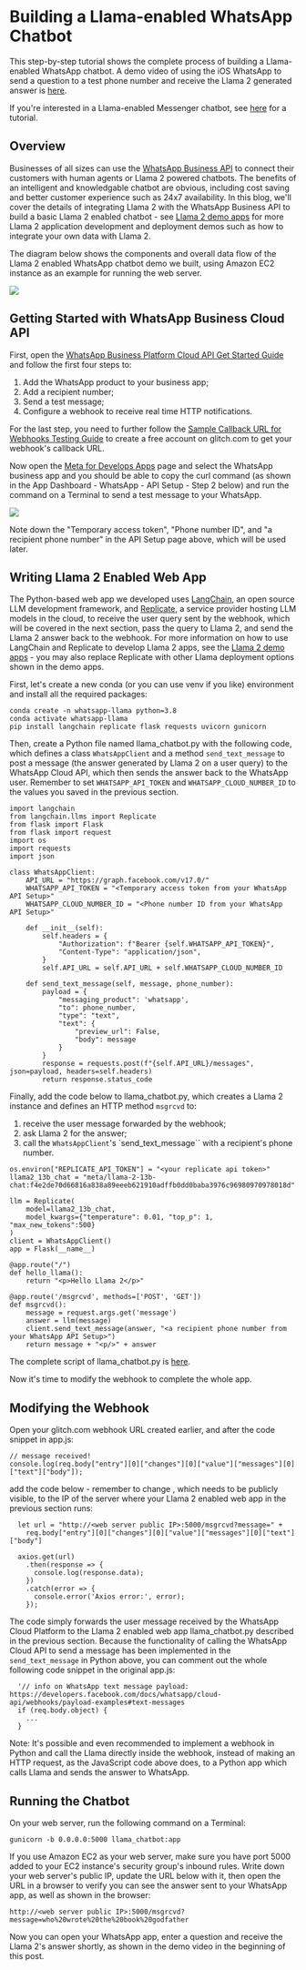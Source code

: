 # Building a Llama-enabled WhatsApp Chatbot

This step-by-step tutorial shows the complete process of building a Llama-enabled WhatsApp chatbot. A demo video of using the iOS WhatsApp to send a question to a test phone number and receive the Llama 2 generated answer is [here](https://drive.google.com/file/d/1fZDaOsvyE1yrNGETV-e0SvL14BYeAI6R/view).

If you're interested in a Llama-enabled Messenger chatbot, see [here](../messenger_llama/messenger_llama2.md) for a tutorial.

## Overview

Businesses of all sizes can use the [WhatsApp Business API](https://developers.facebook.com/docs/whatsapp/cloud-api/overview) to connect their customers with human agents or Llama 2 powered chatbots. The benefits of an intelligent and knowledgable chatbot are obvious, including cost saving and better customer experience such as 24x7 availability. In this blog, we'll cover the details of integrating Llama 2 with the WhatsApp Business API to build a basic Llama 2 enabled chatbot - see [Llama 2 demo apps](https://github.com/meta-llama/llama-recipes/tree/main/recipes) for more Llama 2 application development and deployment demos such as how to integrate your own data with Llama 2.

The diagram below shows the components and overall data flow of the Llama 2 enabled WhatsApp chatbot demo we built, using Amazon EC2 instance as an example for running the web server.

![](../../../../docs/images/whatsapp_llama_arch.jpg)

## Getting Started with WhatsApp Business Cloud API

First, open the [WhatsApp Business Platform Cloud API Get Started Guide](https://developers.facebook.com/docs/whatsapp/cloud-api/get-started#set-up-developer-assets) and follow the first four steps to:

1. Add the WhatsApp product to your business app;
2. Add a recipient number;
3. Send a test message;
4. Configure a webhook to receive real time HTTP notifications. 

For the last step, you need to further follow the [Sample Callback URL for Webhooks Testing Guide](https://developers.facebook.com/docs/whatsapp/sample-app-endpoints) to create a free account on glitch.com to get your webhook's callback URL.

Now open the [Meta for Develops Apps](https://developers.facebook.com/apps/) page and select the WhatsApp business app and you should be able to copy the curl command (as shown in the App Dashboard - WhatsApp - API Setup - Step 2 below) and run the command on a Terminal to send a test message to your WhatsApp. 

![](../../../../docs/images/whatsapp_dashboard.jpg)

Note down the "Temporary access token", "Phone number ID", and "a recipient phone number" in the API Setup page above, which will be used later.

## Writing Llama 2 Enabled Web App

The Python-based web app we developed uses [LangChain](https://www.langchain.com/), an open source LLM development framework, and [Replicate](https://replicate.com/), a service provider hosting LLM models in the cloud, to receive the user query sent by the webhook, which will be covered in the next section, pass the query to Llama 2, and send the Llama 2 answer back to the webhook. For more information on how to use LangChain and Replicate to develop Llama 2 apps, see the [Llama 2 demo apps](https://github.com/meta-llama/llama-recipes/tree/main/recipes) - you may also replace Replicate with other Llama deployment options shown in the demo apps.

First, let's create a new conda (or you can use venv if you like) environment and install all the required packages:

```
conda create -n whatsapp-llama python=3.8
conda activate whatsapp-llama
pip install langchain replicate flask requests uvicorn gunicorn
```

Then, create a Python file named llama_chatbot.py with the following code, which defines a class `WhatsAppClient` and a method `send_text_message` to post a message (the answer generated by Llama 2 on a user query) to the WhatsApp Cloud API, which then sends the answer back to the WhatsApp user. Remember to set `WHATSAPP_API_TOKEN` and `WHATSAPP_CLOUD_NUMBER_ID` to the values you saved in the previous section.

```
import langchain
from langchain.llms import Replicate
from flask import Flask
from flask import request
import os
import requests
import json

class WhatsAppClient:
    API_URL = "https://graph.facebook.com/v17.0/"
    WHATSAPP_API_TOKEN = "<Temporary access token from your WhatsApp API Setup>"
    WHATSAPP_CLOUD_NUMBER_ID = "<Phone number ID from your WhatsApp API Setup>"

    def __init__(self):
        self.headers = {
            "Authorization": f"Bearer {self.WHATSAPP_API_TOKEN}",
            "Content-Type": "application/json",
        }
        self.API_URL = self.API_URL + self.WHATSAPP_CLOUD_NUMBER_ID
        
    def send_text_message(self, message, phone_number):
        payload = {
            "messaging_product": 'whatsapp',
            "to": phone_number,
            "type": "text",
            "text": {
                "preview_url": False,
                "body": message
            }
        }
        response = requests.post(f"{self.API_URL}/messages", json=payload, headers=self.headers)
        return response.status_code
```

Finally, add the code below to llama_chatbot.py, which creates a Llama 2 instance and defines an HTTP method `msgrcvd` to:
1. receive the user message forwarded by the webhook;
2. ask Llama 2 for the answer;
3. call the `WhatsAppClient`'s `send_text_message`` with a recipient's phone number.
   
```   
os.environ["REPLICATE_API_TOKEN"] = "<your replicate api token>"    
llama2_13b_chat = "meta/llama-2-13b-chat:f4e2de70d66816a838a89eeeb621910adffb0dd0baba3976c96980970978018d"

llm = Replicate(
    model=llama2_13b_chat,
    model_kwargs={"temperature": 0.01, "top_p": 1, "max_new_tokens":500}
)
client = WhatsAppClient()
app = Flask(__name__)

@app.route("/")
def hello_llama():
    return "<p>Hello Llama 2</p>"

@app.route('/msgrcvd', methods=['POST', 'GET'])
def msgrcvd():    
    message = request.args.get('message')
    answer = llm(message)
    client.send_text_message(answer, "<a recipient phone number from your WhatsApp API Setup>")
    return message + "<p/>" + answer
```

The complete script of llama_chatbot.py is [here](llama_chatbot.py).

Now it's time to modify the webhook to complete the whole app.

## Modifying the Webhook 

Open your glitch.com webhook URL created earlier, and after the code snippet in app.js:

```
// message received! 
console.log(req.body["entry"][0]["changes"][0]["value"]["messages"][0]["text"]["body"]);
```

add the code below - remember to change <web server public IP>, which needs to be publicly visible, to the IP of the server where your Llama 2 enabled web app in the previous section runs:

```
  let url = "http://<web server public IP>:5000/msgrcvd?message=" + 
    req.body["entry"][0]["changes"][0]["value"]["messages"][0]["text"]["body"]

  axios.get(url)
    .then(response => {
      console.log(response.data);
    })
    .catch(error => {
      console.error('Axios error:', error);
    });
```

The code simply forwards the user message received by the WhatsApp Cloud Platform to the Llama 2 enabled web app llama_chatbot.py described in the previous section. Because the functionality of calling the WhatsApp Cloud API to send  a message has been implemented in the `send_text_message` in Python above, you can comment out the whole following code snippet in the original app.js:

```
  '// info on WhatsApp text message payload: https://developers.facebook.com/docs/whatsapp/cloud-api/webhooks/payload-examples#text-messages
  if (req.body.object) {
    ...
  }    
```

Note: It's possible and even recommended to implement a webhook in Python and call the Llama directly inside the webhook, instead of making an HTTP request, as the JavaScript code above does, to a Python app which calls Llama and sends the answer to WhatsApp.

## Running the Chatbot

On your web server, run the following command on a Terminal:

```
gunicorn -b 0.0.0.0:5000 llama_chatbot:app
```

If you use Amazon EC2 as your web server, make sure you have port 5000 added to your EC2 instance's security group's inbound rules. Write down your web server's public IP, update the URL below with it, then open the URL in a browser to verify you can see the answer sent to your WhatsApp app, as well as shown in the browser: 

```
http://<web server public IP>:5000/msgrcvd?message=who%20wrote%20the%20book%20godfather
```

Now you can open your WhatsApp app, enter a question and receive the Llama 2's answer shortly, as shown in the demo video in the beginning of this post.